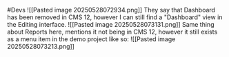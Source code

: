 #Devs 
![[Pasted image 20250528072934.png]]
They say that Dashboard has been removed in CMS 12, however I can still find a "Dashboard" view in the Editing interface.
![[Pasted image 20250528073131.png]]
Same thing about Reports here, mentions it not being in CMS 12, however it still exists as a menu item in the demo project like so:
![[Pasted image 20250528073213.png]]


